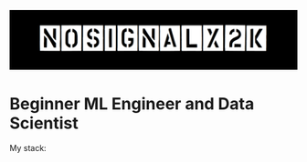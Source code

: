 [![Header](./no_signal.png)](./rezume_81935699.pdf)
# Beginner ML Engineer and Data Scientist
My stack:
